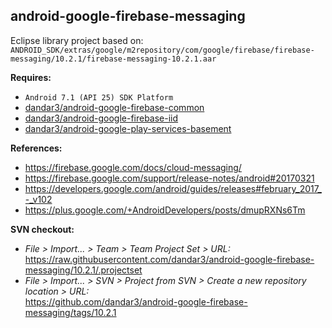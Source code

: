 ## android-google-firebase-messaging

Eclipse library project based on:<br/>
`ANDROID_SDK/extras/google/m2repository/com/google/firebase/firebase-messaging/10.2.1/firebase-messaging-10.2.1.aar`

**Requires:**
- `Android 7.1 (API 25) SDK Platform`
- [dandar3/android-google-firebase-common](https://github.com/dandar3/android-google-firebase-common/tree/10.2.1)
- [dandar3/android-google-firebase-iid](https://github.com/dandar3/android-google-firebase-iid/tree/10.2.1)
- [dandar3/android-google-play-services-basement](https://github.com/dandar3/android-google-play-services-basement/tree/10.2.1)

**References:**
- https://firebase.google.com/docs/cloud-messaging/
- https://firebase.google.com/support/release-notes/android#20170321
- https://developers.google.com/android/guides/releases#february_2017_-_v102
- https://plus.google.com/+AndroidDevelopers/posts/dmupRXNs6Tm

**SVN checkout:**
- _File > Import... > Team > Team Project Set > URL:_<br/>
  https://raw.githubusercontent.com/dandar3/android-google-firebase-messaging/10.2.1/.projectset
- _File > Import... > SVN > Project from SVN > Create a new repository location > URL:_<br/> 
  https://github.com/dandar3/android-google-firebase-messaging/tags/10.2.1